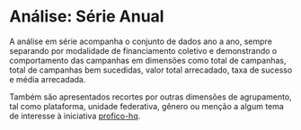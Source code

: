# Análise: Série Anual

A análise em série acompanha o conjunto de dados ano a ano, sempre separando
por modalidade de financiamento coletivo e demonstrando o comportamento
das campanhas em dimensões como total de campanhas, total de campanhas bem sucedidas,
valor total arrecadado, taxa de sucesso e média arrecadada.

Também são apresentados recortes por outras dimensões
de agrupamento, tal como plataforma, unidade federativa, gênero ou menção a algum tema
de interesse à iniciativa [profico-hq](https://github.com/silva-erick/profico-hq).

